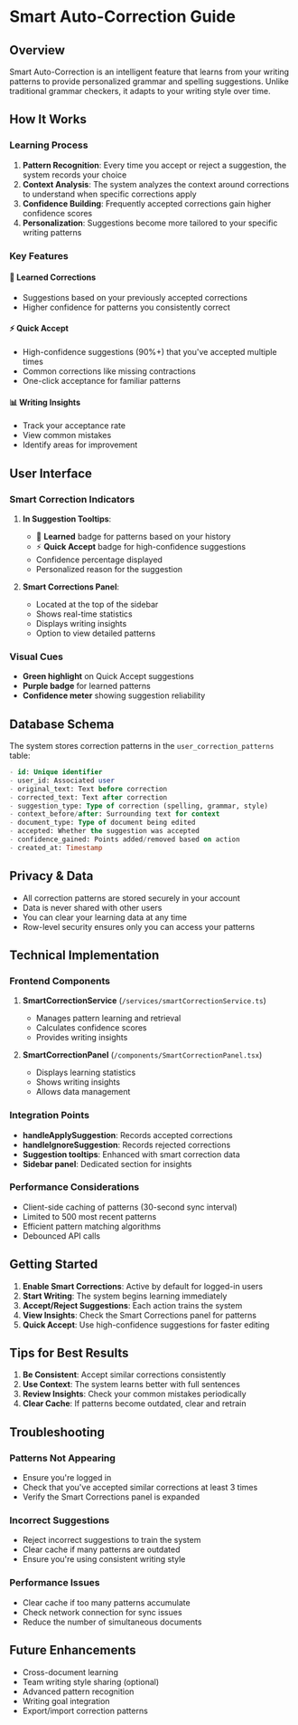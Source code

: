 # Smart Auto-Correction Guide

## Overview

Smart Auto-Correction is an intelligent feature that learns from your writing patterns to provide personalized grammar and spelling suggestions. Unlike traditional grammar checkers, it adapts to your writing style over time.

## How It Works

### Learning Process
1. **Pattern Recognition**: Every time you accept or reject a suggestion, the system records your choice
2. **Context Analysis**: The system analyzes the context around corrections to understand when specific corrections apply
3. **Confidence Building**: Frequently accepted corrections gain higher confidence scores
4. **Personalization**: Suggestions become more tailored to your specific writing patterns

### Key Features

#### 🧠 Learned Corrections
- Suggestions based on your previously accepted corrections
- Higher confidence for patterns you consistently correct

#### ⚡ Quick Accept
- High-confidence suggestions (90%+) that you've accepted multiple times
- Common corrections like missing contractions
- One-click acceptance for familiar patterns

#### 📊 Writing Insights
- Track your acceptance rate
- View common mistakes
- Identify areas for improvement

## User Interface

### Smart Correction Indicators

1. **In Suggestion Tooltips**:
   - 🧠 **Learned** badge for patterns based on your history
   - ⚡ **Quick Accept** badge for high-confidence suggestions
   - Confidence percentage displayed
   - Personalized reason for the suggestion

2. **Smart Corrections Panel**:
   - Located at the top of the sidebar
   - Shows real-time statistics
   - Displays writing insights
   - Option to view detailed patterns

### Visual Cues

- **Green highlight** on Quick Accept suggestions
- **Purple badge** for learned patterns
- **Confidence meter** showing suggestion reliability

## Database Schema

The system stores correction patterns in the `user_correction_patterns` table:

```sql
- id: Unique identifier
- user_id: Associated user
- original_text: Text before correction
- corrected_text: Text after correction
- suggestion_type: Type of correction (spelling, grammar, style)
- context_before/after: Surrounding text for context
- document_type: Type of document being edited
- accepted: Whether the suggestion was accepted
- confidence_gained: Points added/removed based on action
- created_at: Timestamp
```

## Privacy & Data

- All correction patterns are stored securely in your account
- Data is never shared with other users
- You can clear your learning data at any time
- Row-level security ensures only you can access your patterns

## Technical Implementation

### Frontend Components

1. **SmartCorrectionService** (`/services/smartCorrectionService.ts`)
   - Manages pattern learning and retrieval
   - Calculates confidence scores
   - Provides writing insights

2. **SmartCorrectionPanel** (`/components/SmartCorrectionPanel.tsx`)
   - Displays learning statistics
   - Shows writing insights
   - Allows data management

### Integration Points

- **handleApplySuggestion**: Records accepted corrections
- **handleIgnoreSuggestion**: Records rejected corrections
- **Suggestion tooltips**: Enhanced with smart correction data
- **Sidebar panel**: Dedicated section for insights

### Performance Considerations

- Client-side caching of patterns (30-second sync interval)
- Limited to 500 most recent patterns
- Efficient pattern matching algorithms
- Debounced API calls

## Getting Started

1. **Enable Smart Corrections**: Active by default for logged-in users
2. **Start Writing**: The system begins learning immediately
3. **Accept/Reject Suggestions**: Each action trains the system
4. **View Insights**: Check the Smart Corrections panel for patterns
5. **Quick Accept**: Use high-confidence suggestions for faster editing

## Tips for Best Results

1. **Be Consistent**: Accept similar corrections consistently
2. **Use Context**: The system learns better with full sentences
3. **Review Insights**: Check your common mistakes periodically
4. **Clear Cache**: If patterns become outdated, clear and retrain

## Troubleshooting

### Patterns Not Appearing
- Ensure you're logged in
- Check that you've accepted similar corrections at least 3 times
- Verify the Smart Corrections panel is expanded

### Incorrect Suggestions
- Reject incorrect suggestions to train the system
- Clear cache if many patterns are outdated
- Ensure you're using consistent writing style

### Performance Issues
- Clear cache if too many patterns accumulate
- Check network connection for sync issues
- Reduce the number of simultaneous documents

## Future Enhancements

- Cross-document learning
- Team writing style sharing (optional)
- Advanced pattern recognition
- Writing goal integration
- Export/import correction patterns 